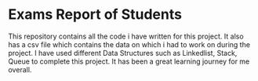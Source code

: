 
# Exams Report of Students

This repository contains all the code i have written for this project.
It also has a csv file which contains the data on which i had to work on during the project.
I have used different Data Structures such as Linkedlist, Stack, Queue to complete this project.
It has been a great learning journey for me overall.
